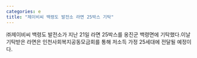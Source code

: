 ```yaml
---
categories: e
title: "제이비씨 백령도 발전소 라면 25박스 기탁"
---
```

㈜제이비씨 백령도 발전소가 지난 21일 라면 25박스를 옹진군 백령면에 기탁했다.이날 기탁받은 라면은 인천사회복지공동모금회를 통해 저소득 가정 25세대에 전달될 예정이다.